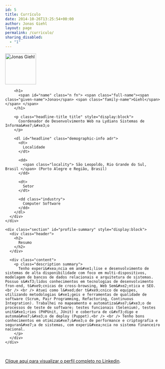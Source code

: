 ```yaml
---
id: 5
title: Currículo
date: 2014-10-26T13:25:54+00:00
author: Jonas Giehl
layout: page
permalink: /curriculo/
sharing_disabled:
  - "1"
---
```

<div>
  <p>
    <div class="profile-header">
      <div id="member-1" class="masthead vcard contact">
        <div class="image zoomable" style="display:block" id="profile-picture">
          <img src="http://m.c.lnkd.licdn.com/mpr/pub/image-KGGMfteDtRwYYiEt6sgEKho8Nb2W7Fw2KGGXLBfYNTiT7QxnKGGXLg3DNhm-7jnwxB5k/jonas-giehl.jpg" class="photo" width="100" height="100" alt="Jonas Giehl" />
        </div>
        
        <h1>
          <span id="name" class="n fn"> <span class="full-name"><span class="given-name">Jonas</span> <span class="family-name">Giehl</span></span> </span>
        </h1>
        
        <p class="headline-title title" style="display:block">
          Coordenador de Desenvolvimento Web na Lydians Sistemas de Informa&#xe7;&#xe3;o
        </p>
        
        <dl id="headline" class="demographic-info adr">
          <dt>
            Localidade
          </dt>
          
          <dd>
            <span class="locality"> São Leopoldo, Rio Grande do Sul, Brasil </span> (Porto Alegre e Região, Brasil)
          </dd>
          
          <dt>
            Setor
          </dt>
          
          <dd class="industry">
            Computer Software
          </dd>
        </dl>
      </div>
    </div>
    
    <div class="section" id="profile-summary" style="display:block">
      <div class="header">
        <h2>
          Resumo
        </h2>
      </div>
      
      <div class="content">
        <p class="description summary">
          Tenho experi&#xea;ncia em an&#xe1;lise e desenvolvimento de sistemas de alta disponibilidade com foco em multi-dispositivos, modelagem de bancos de dados relacionais e arquitetura de sistemas. Possuo s&#xf3;lidos conhecimentos em tecnologias de desenvolvimento fron-end, t&#xe9;cnicas de cross-browsing, Web Sem&#xe2;ntica e SEO.<br /> <br /> Atuei como l&#xed;der t&#xe9;cnico de equipes, utilizando metodologias &#xe1;geis e ferramentas de qualidade de software (Scrum, Pair Programming, Refactoring, Continuous Integration). Trabalhei no mapeamento e automatiza&#xe7;&#xe3;o de processos de teste de software; testes funcionais (Selenium), testes unit&#xe1;rios (PHPUnit, JUnit) e cobertura de c&#xf3;digo e automa&#xe7;&#xe3;o de deploy (Puppet).<br /> <br /> Tenho bons conhecimentos em otimiza&#xe7;&#xe3;o de performance e criptografia e seguran&#xe7;a de sistemas, com experi&#xea;ncia no sistema financeiro nacional.
        </p>
      </div>
    </div>
  </p>
</div>

&nbsp;

<div>
  <a href="https://www.linkedin.com/in/jonasgiehl" target="_blank">Clique aqui para visualizar o perfil completo no Linkedin</a>.
</div>
